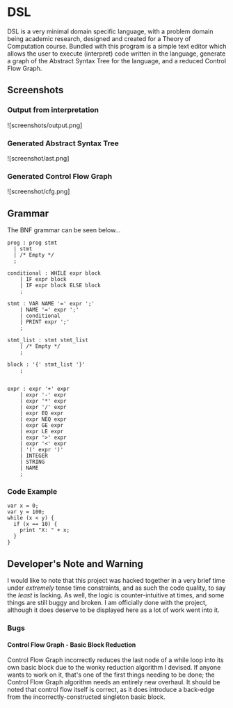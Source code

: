 # DSL

DSL is a very minimal domain specific language, with a problem domain being academic research, designed and created for a Theory of Computation course. Bundled with this program is a simple text editor which allows the user to execute (interpret) code written in the language, generate a graph of the Abstract Syntax Tree for the language, and a reduced Control Flow Graph.

## Screenshots

### Output from interpretation

![screenshots/output.png]

### Generated Abstract Syntax Tree

![screenshot/ast.png]

### Generated Control Flow Graph

![screenshot/cfg.png]

## Grammar

The BNF grammar can be seen below...

```
prog : prog stmt
  | stmt
  | /* Empty */
  ;

conditional : WHILE expr block
    | IF expr block 
    | IF expr block ELSE block
    ;

stmt : VAR NAME '=' expr ';' 
    | NAME '=' expr ';' 
    | conditional 
    | PRINT expr ';' 
    ;

stmt_list : stmt stmt_list 
    | /* Empty */   
    ;

block : '{' stmt_list '}'
    ;


expr : expr '+' expr 
    | expr '-' expr 
    | expr '*' expr 
    | expr '/' expr 
    | expr EQ expr
    | expr NEQ expr
    | expr GE expr 
    | expr LE expr 
    | expr '>' expr 
    | expr '<' expr 
    | '(' expr ')' 
    | INTEGER 
    | STRING 
    | NAME 
    ;

```


### Code Example

```
var x = 0;
var y = 100;
while (x < y) {
  if (x == 10) {
    print "X: " + x;
  }
}
```

## Developer's Note and Warning

I would like to note that this project was hacked together in a very brief time under *extremely* tense time constraints, and as such the code quality, to say the *least* is lacking. As well, the logic is counter-intuitive at times, and some things are still buggy and broken. I am officially done with the project, although it does deserve to be displayed here as a lot of work went into it. 

### Bugs

#### Control Flow Graph - Basic Block Reduction

Control Flow Graph incorrectly reduces the last node of a while loop into its own basic block due to the wonky reduction algorithm I devised. If anyone wants to work on it, that's one of the first things needing to be done; the Control Flow Graph algorithm needs an entirely new overhaul. It should be noted that control flow itself is correct, as it does introduce a back-edge from the incorrectly-constructed singleton basic block.
